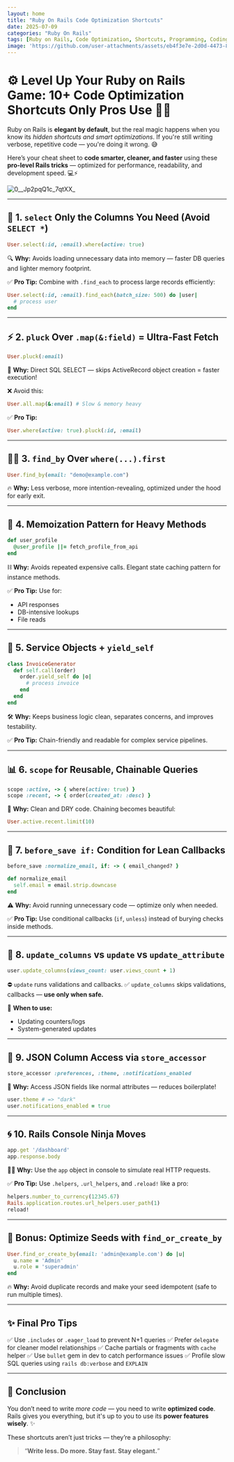 ```yaml
---
layout: home
title: "Ruby On Rails Code Optimization Shortcuts"
date: 2025-07-09
categories: "Ruby On Rails"
tags: [Ruby on Rails, Code Optimization, Shortcuts, Programming, Coding]
image: 'https://github.com/user-attachments/assets/eb4f3e7e-2d0d-4473-87ab-1d63a211268f'
---
```


# ⚙️ Level Up Your Ruby on Rails Game: 10+ Code Optimization Shortcuts Only Pros Use 🚀💡

Ruby on Rails is **elegant by default**, but the real magic happens when you know its *hidden shortcuts and smart optimizations*. If you're still writing verbose, repetitive code — you're doing it wrong. 😅

Here’s your cheat sheet to **code smarter, cleaner, and faster** using these **pro-level Rails tricks** — optimized for performance, readability, and development speed. 💻⚡

![0__Jp2pqQ1c_7qtXX_](https://github.com/user-attachments/assets/eb4f3e7e-2d0d-4473-87ab-1d63a211268f)

---

## 🧠 1. `select` Only the Columns You Need (Avoid `SELECT *`)

```ruby
User.select(:id, :email).where(active: true)
```

🔍 **Why:**
Avoids loading unnecessary data into memory — faster DB queries and lighter memory footprint.

✅ **Pro Tip:**
Combine with `.find_each` to process large records efficiently:

```ruby
User.select(:id, :email).find_each(batch_size: 500) do |user|
  # process user
end
```

---

## ⚡ 2. `pluck` Over `.map(&:field)` = Ultra-Fast Fetch

```ruby
User.pluck(:email)
```

🧠 **Why:**
Direct SQL SELECT — skips ActiveRecord object creation = faster execution!

❌ Avoid this:

```ruby
User.all.map(&:email) # Slow & memory heavy
```

✅ **Pro Tip:**

```ruby
User.where(active: true).pluck(:id, :email)
```

---

## 🧙‍♂️ 3. `find_by` Over `where(...).first`

```ruby
User.find_by(email: "demo@example.com")
```

🔥 **Why:**
Less verbose, more intention-revealing, optimized under the hood for early exit.

---

## 🧩 4. Memoization Pattern for Heavy Methods

```ruby
def user_profile
  @user_profile ||= fetch_profile_from_api
end
```

⛓️ **Why:**
Avoids repeated expensive calls. Elegant state caching pattern for instance methods.

✅ **Pro Tip:**
Use for:

* API responses
* DB-intensive lookups
* File reads

---

## 🧼 5. Service Objects + `yield_self`

```ruby
class InvoiceGenerator
  def self.call(order)
    order.yield_self do |o|
      # process invoice
    end
  end
end
```

🛠 **Why:**
Keeps business logic clean, separates concerns, and improves testability.

✅ **Pro Tip:**
Chain-friendly and readable for complex service pipelines.

---

## 📊 6. `scope` for Reusable, Chainable Queries

```ruby
scope :active, -> { where(active: true) }
scope :recent, -> { order(created_at: :desc) }
```

💎 **Why:**
Clean and DRY code. Chaining becomes beautiful:

```ruby
User.active.recent.limit(10)
```

---

## 🔐 7. `before_save if:` Condition for Lean Callbacks

```ruby
before_save :normalize_email, if: -> { email_changed? }

def normalize_email
  self.email = email.strip.downcase
end
```

⚠️ **Why:**
Avoid running unnecessary code — optimize only when needed.

✅ **Pro Tip:**
Use conditional callbacks (`if`, `unless`) instead of burying checks inside methods.

---

## 🚀 8. `update_columns` vs `update` vs `update_attribute`

```ruby
user.update_columns(views_count: user.views_count + 1)
```

⛔ `update` runs validations and callbacks.
✅ `update_columns` skips validations, callbacks — **use only when safe.**

📌 **When to use:**

* Updating counters/logs
* System-generated updates

---

## 🧬 9. JSON Column Access via `store_accessor`

```ruby
store_accessor :preferences, :theme, :notifications_enabled
```

🎯 **Why:**
Access JSON fields like normal attributes — reduces boilerplate!

```ruby
user.theme # => "dark"
user.notifications_enabled = true
```

---

## 🌀 10. Rails Console Ninja Moves

```ruby
app.get '/dashboard'
app.response.body
```

🐱‍👤 **Why:**
Use the `app` object in console to simulate real HTTP requests.

✅ **Pro Tip:**
Use `.helpers`, `.url_helpers`, and `.reload!` like a pro:

```ruby
helpers.number_to_currency(12345.67)
Rails.application.routes.url_helpers.user_path(1)
reload!
```

---

## 🔄 Bonus: Optimize Seeds with `find_or_create_by`

```ruby
User.find_or_create_by(email: 'admin@example.com') do |u|
  u.name = 'Admin'
  u.role = 'superadmin'
end
```

🔥 **Why:**
Avoid duplicate records and make your seed idempotent (safe to run multiple times).

---

## ✨ Final Pro Tips

✅ Use `.includes` or `.eager_load` to prevent N+1 queries
✅ Prefer `delegate` for cleaner model relationships
✅ Cache partials or fragments with `cache` helper
✅ Use `bullet` gem in dev to catch performance issues
✅ Profile slow SQL queries using `rails db:verbose` and `EXPLAIN`

---

## 📌 Conclusion

You don’t need to write *more code* — you need to write **optimized code**.
Rails gives you everything, but it's up to you to use its **power features wisely**. ✨

These shortcuts aren’t just tricks — they’re a philosophy:

> “**Write less. Do more. Stay fast. Stay elegant.**”
